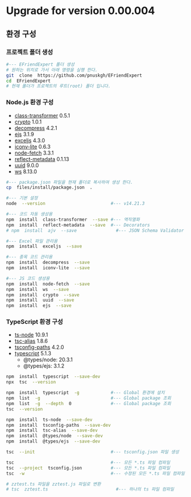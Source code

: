 # Upgrade for version 0.00.004

  

## 환경 구성

  

### 프로젝트 폴더 생성

```bash
#--- EFriendExpert 폴더 생성
# 원하는 위치로 가서 아래 명령을 실행 한다.
git  clone  https://github.com/pnuskgh/EFriendExpert
cd  EFriendExpert
# 현재 폴더가 프로젝트의 루트(root) 폴더 입니다.
```

   

### Node.js 환경 구성

- [class-transformer](https://www.npmjs.com/package/class-transformer) 0.5.1
- [crypto](https://www.npmjs.com/package/crypto) 1.0.1
- [decompress](https://www.npmjs.com/package/decompress) 4.2.1
- [ejs](https://www.npmjs.com/package/ejs) 3.1.9
- [exceljs](https://www.npmjs.com/package/exceljs) 4.3.0
- [iconv-lite](https://www.npmjs.com/package/iconv-lite) 0.6.3
- [node-fetch](https://www.npmjs.com/package/node-fetch) 3.3.1
- [reflect-metadata](https://www.npmjs.com/package/reflect-metadata) 0.1.13
- [uuid](https://www.npmjs.com/package/uuid) 9.0.0
- [ws](https://www.npmjs.com/package/ws) 8.13.0

```bash
#--- package.json 파일을 현재 폴더로 복사하여 생성 한다.
cp  files/install/package.json  .

#--- 기본 설정
node  --version                         #--- v14.21.3

#--- 코드 자동 생성용
npm  install  class-transformer  --save #--- 역직열화
npm  install  reflect-metadata  --save  #--- Decorators
# npm  install  ajv  --save               #--- JSON Schema Validator

#--- Excel 파일 관리용
npm  install  exceljs  --save

#--- 종목 코드 관리용
npm  install  decompress  --save
npm  install  iconv-lite  --save

#--- JS 코드 생성용
npm  install  node-fetch  --save
npm  install  ws  --save
npm  install  crypto  --save
npm  install  uuid  --save
npm  install  ejs  --save
```

  

### TypeScript 환경 구성

- [ts-node](https://www.npmjs.com/package/ts-node) 10.9.1
- [tsc-alias](https://www.npmjs.com/package/tss\c-alias) 1.8.6
- [tsconfig-paths](https://www.npmjs.com/package/tsconfig-paths) 4.2.0
- [typescript](https://www.npmjs.com/package/typescript) 5.1.3
  - @types/node: 20.3.1
  - @types/ejs: 3.1.2

```bash
npm  install  typescript  --save-dev
npx  tsc  --version                  

npm  install  typescript  -g            #--- Global 환경에 설치
npm  list  -g                           #--- Global package 조회
npm  list  -g  --depth  0               #--- Global package 조회
tsc  --version

npm  install  ts-node  --save-dev
npm  install  tsconfig-paths  --save-dev
npm  install  tsc-alias  --save-dev
npm  install  @types/node  --save-dev
npm  install  @types/ejs  --save-dev

tsc  --init                             #--- tsconfig.json 파일 생성

tsc                                     #--- 모든 *.ts 파일 컴파일
tsc  --project  tsconfig.json           #--- 모든 *.ts 파일 컴파일
tsc  -w                                 #--- 수정된 모든 *.ts 파일 컴파일

# zztest.ts 파일을 zztest.js 파일로 변환
# tsc  zztest.ts                          #--- 하나의 ts 파일 컴파일
```

  